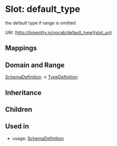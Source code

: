 # Slot: default_type


the default type if range is omitted

URI: [http://bioentity.io/vocab/default_type](slot_uri)
## Mappings

## Domain and Range

[SchemaDefinition](SchemaDefinition.md) -> [TypeDefinition](TypeDefinition.md)
## Inheritance

## Children

## Used in

 *  usage: [SchemaDefinition](SchemaDefinition.md)
